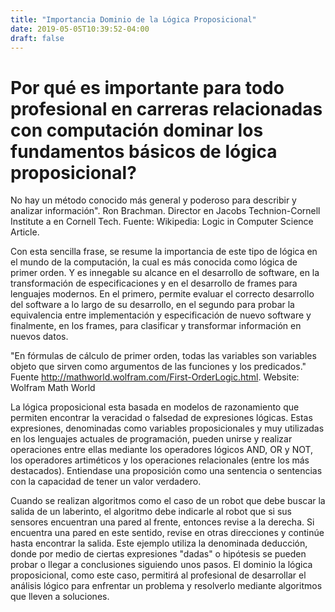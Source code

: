 ```yaml
---
title: "Importancia Dominio de la Lógica Proposicional"
date: 2019-05-05T10:39:52-04:00
draft: false
---
```

# Por qué es importante para todo profesional en carreras relacionadas con computación dominar los fundamentos básicos de lógica proposicional?

No hay un método conocido más general y poderoso para describir y analizar información". Ron Brachman. Director en Jacobs Technion-Cornell Institute a en Cornell Tech. Fuente: Wikipedia: Logic in Computer Science Article.

Con esta sencilla frase, se resume la importancia de este tipo de lógica en el mundo de la computación, la cual es más conocida como lógica de primer orden. Y es innegable su alcance en el desarrollo de software, en la transformación de especificaciones y en el desarrollo de frames para lenguajes modernos. En el primero, permite evaluar el correcto desarrollo del software a lo largo de su desarrollo, en el segundo para probar la equivalencia entre implementación y especificación de nuevo software y finalmente, en los frames, para clasificar y transformar información en nuevos datos.

"En fórmulas de cálculo de primer orden, todas las variables son variables objeto que sirven como argumentos de las funciones y los predicados." Fuente http://mathworld.wolfram.com/First-OrderLogic.html. Website: Wolfram Math World

La lógica proposicional esta basada en modelos de razonamiento que permiten encontrar la veracidad o falsedad de expresiones lógicas. Estas expresiones, denominadas como variables proposicionales y muy utilizadas en los lenguajes actuales de programación, pueden unirse y realizar operaciones entre ellas mediante los operadores lógicos AND, OR y NOT, los operadores artiméticos y los operaciones relacionales (entre los más destacados). Entiendase una proposición como una sentencia o sentencias con la capacidad de tener un valor verdadero.

Cuando se realizan algoritmos como el caso de un robot que debe buscar la salida de un laberinto, el algoritmo debe indicarle al robot que si sus sensores encuentran una pared al frente, entonces revise a la derecha. Si encuentra una pared en este sentido, revise en otras direcciones y continúe hasta encontrar la salida. Este ejemplo utiliza la denominada deducción, donde por medio de ciertas expresiones "dadas" o hipótesis se pueden probar o llegar a conclusiones siguiendo unos pasos. El dominio la lógica proposicional, como este caso, permitirá al profesional de desarrollar el análisis lógico para enfrentar un problema y resolverlo mediante algoritmos que lleven a soluciones.





